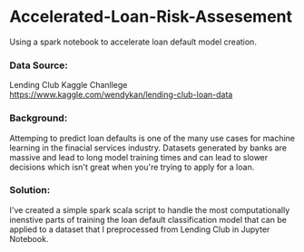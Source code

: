 # Accelerated-Loan-Risk-Assesement
Using a spark notebook to accelerate loan default model creation.

### Data Source:
Lending Club Kaggle Chanllege
https://www.kaggle.com/wendykan/lending-club-loan-data

### Background:
Attemping to predict loan defaults is one of the many use cases for machine learning in the finacial services industry.
Datasets generated by banks are massive and lead to long model training times and can lead to slower decisions which isn't great when you're trying to apply for a loan.

### Solution:
I've created a simple spark scala script to handle the most computationally inenstive parts of training the loan default classification model that can be applied to a dataset that I preprocessed from Lending Club in Jupyter Notebook.
